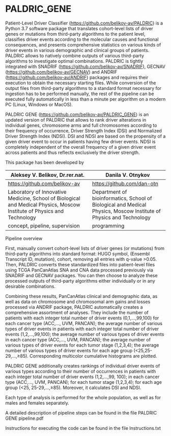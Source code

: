 # PALDRIC_GENE

Patient-Level Driver Classifier (https://github.com/belikov-av/PALDRIC) is a Python 3.7 software package that translates cohort-level lists of driver genes or mutations from third-party algorithms to the patient level, classifies driver events according to the molecular causes and functional consequences, and presents comprehensive statistics on various kinds of driver events in various demographic and clinical groups of patients. PALDRIC allows to natively combine outputs of various third-party algorithms to investigate optimal combinations. PALDRIC is tightly integrated with SNADRIF (https://github.com/belikov-av/SNADRIF), GECNAV (https://github.com/belikov-av/GECNAV) and ANDRIF (https://github.com/belikov-av/ANDRIF) packages and requires their execution to obtain the necessary starting files. While conversion of the output files from third-party algorithms to a standard format necessary for ingestion has to be performed manually, the rest of the pipeline can be executed fully automatically in less than a minute per algorithm on a modern PC (Linux, Windows or MacOS).

PALDRIC GENE (https://github.com/belikov-av/PALDRIC_GENE) is an updated version of PALDRIC that allows to rank driver alterations in individual genes, chromosome arms and full chromosomes according to their frequency of occurrence, Driver Strength Index (DSI) and Normalized Driver Strength Index (NDSI). DSI and NDSI are based on the propensity of a given driver event to occur in patients having few driver events. NDSI is completely independent of the overall frequency of a given driver event across patients and thus reflects exclusively the driver strength.

This package has been developed by 

Aleksey V. Belikov, Dr.rer.nat. | Danila V. Otnykov
-- | --
https://github.com/belikov-av | https://github.com/dan-otn 
Laboratory of Innovative Medicine, School of Biological and Medical Physics, Moscow Institute of Physics and Technology | Department of bioinformatics, School of Biological and Medical Physics, Moscow Institute of Physics and Technology
concept, pipeline, supervision | programming

Pipeline overview

First, manually convert cohort-level lists of driver genes (or mutations) from third-party algorithms into standard format: 
HUGO symbol, (Ensembl Transcript ID, mutation), cohort, removing all entries with q-value >0.05. 
Then, PALDRIC converts these standardized files into patient-level files using TCGA PanCanAtlas SNA and CNA data processed previously via SNADRIF and GECNAV packages.
You can then choose to analyze these processed outputs of third-party algorithms either individually or in any desirable combinations.

Combining these results, PanCanAtlas clinical and demographic data, as well as data on chromosome and chromosomal arm gains and losses processed via ANDRIF package, PALDRIC automatically creates a comprehensive assortment of analyses. They include the number of patients with each integer total number of driver events (0,1,…,99,100) for each cancer type (ACC,…, UVM, PANCAN); the average number of various types of driver events in patients with each integer total number of driver events (1,2,…,99,100); the average number of various types of driver events in each cancer type (ACC,…, UVM, PANCAN); the average number of various types of driver events for each tumor stage (1,2,3,4); the average number of various types of driver events for each age group (<25,25-29,…,≥85). Corresponding multicolor cumulative histograms are plotted.

PALDRIC GENE additionally creates rankings of individual driver events of various types according to their number of occurrences in patients with each integer total number of driver events (1,2,…,99, 100); in each cancer type (ACC,…, UVM, PANCAN); for each tumor stage (1,2,3,4); for each age group (<25, 25-29,…,≥85). Moreover, it calculates DSI and NDSI.

Each type of analysis is performed for the whole population, as well as for males and females separately.

A detailed description of pipeline steps can be found in the file PALDRIC GENE pipeline.pdf

Instructions for executing the code can be found in the file Instructions.txt
